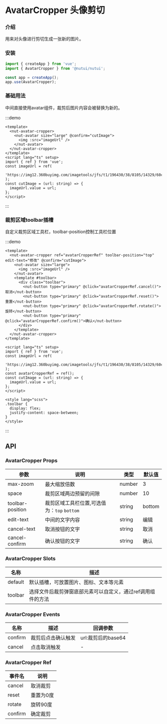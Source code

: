 # AvatarCropper 头像剪切

### 介绍

用来对头像进行剪切生成一张新的图片。

### 安装

```js
import { createApp } from 'vue';
import { AvatarCropper } from '@nutui/nutui';

const app = createApp();
app.use(AvatarCropper);
```

### 基础用法

中间直接使用avatar组件，裁剪后图片内容会被替换为新的。

:::demo

```vue
<template>
  <nut-avatar-cropper>
    <nut-avatar size="large" @confirm="cutImage">
      <img :src="imageUrl" />
    </nut-avatar>
  </nut-avatar-cropper>
</template>
<script lang="ts" setup>
import { ref } from 'vue';
const imageUrl = ref(
  'https://img12.360buyimg.com/imagetools/jfs/t1/196430/38/8105/14329/60c806a4Ed506298a/e6de9fb7b8490f38.png'
);
const cutImage = (url: string) => {
  imageUrl.value = url;
};
</script>
```

:::

### 裁剪区域toolbar插槽

自定义裁剪区域工具栏，toolbar-position控制工具栏位置

:::demo

```vue
<template>
  <nut-avatar-cropper ref="avatarCropperRef" toolbar-position="top" edit-text="修改" @confirm="cutImage">
    <nut-avatar size="large">
      <img :src="imageUrl" />
    </nut-avatar>
    <template #toolbar>
      <div class="toolbar">
        <nut-button type="primary" @click="avatarCropperRef.cancel()">取消</nut-button>
        <nut-button type="primary" @click="avatarCropperRef.reset()">重置</nut-button>
        <nut-button type="primary" @click="avatarCropperRef.rotate()">旋转</nut-button>
        <nut-button type="primary" @click="avatarCropperRef.confirm()">确认</nut-button>
      </div>
    </template>
  </nut-avatar-cropper>
</template>

<script lang="ts" setup>
import { ref } from 'vue';
const imageUrl = ref(
  'https://img12.360buyimg.com/imagetools/jfs/t1/196430/38/8105/14329/60c806a4Ed506298a/e6de9fb7b8490f38.png'
);
const avatarCropperRef = ref();
const cutImage = (url: string) => {
  imageUrl.value = url;
};
</script>

<style lang="scss">
.toolbar {
  display: flex;
  justify-content: space-between;
}
</style>
```

:::

## API

### AvatarCropper Props

| 参数             | 说明                                        | 类型   | 默认值 |
| ---------------- | ------------------------------------------- | ------ | ------ |
| max-zoom         | 最大缩放倍数                                | number | 3      |
| space            | 裁剪区域两边预留的间隙                      | number | 10     |
| toolbar-position | 裁剪区域工具栏位置,可选值为：`top` `bottom` | string | bottom |
| edit-text        | 中间的文字内容                              | string | 编辑   |
| cancel-text      | 取消按钮的文字                              | string | 取消   |
| cancel-confirm   | 确认按钮的文字                              | string | 确认   |

### AvatarCropper Slots

| 名称    | 描述                                                        |
| ------- | ----------------------------------------------------------- |
| default | 默认插槽，可放置图片、图标、文本等元素                      |
| toolbar | 选择文件后裁剪弹窗底部元素可以自定义，通过ref调用组件的方法 |

### AvatarCropper Events

| 名称    | 描述               | 回调参数           |
| ------- | ------------------ | ------------------ |
| confirm | 裁剪后点击确认触发 | url:裁剪后的base64 |
| cancel  | 点击取消触发       | -                  |

### AvatarCropper Ref

| 事件名  | 说明      |
| ------- | --------- |
| cancel  | 取消裁剪  |
| reset   | 重置为0度 |
| rotate  | 旋转90度  |
| confirm | 确定裁剪  |
